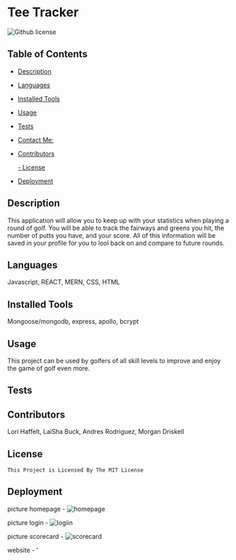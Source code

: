 # Tee Tracker
  ![Github license](https://img.shields.io/badge/license-MIT-blue.svg)
  ## Table of Contents
  - [Description](#description)
  - [Languages](#languages)
  - [Installed Tools](#installation)
  - [Usage](#usage)
  - [Tests](#test)
  - [Contact Me:](#contact)
  - [Contributors](#contributors)
  
    [- License](#license)
  - [Deployment](#deployment)

  ## Description
  This application will allow you to keep up with your statistics when playing a round of golf. You will be able to  track the fairways and greens you hit, the number of putts you have, and your score. All of this information will be saved in your profile for you to lool back on and compare to future rounds.
  ## Languages
  Javascript, REACT, MERN, CSS, HTML
  ## Installed Tools
  Mongoose/mongodb, express, apollo, bcrypt
  ## Usage
  This project can be used by golfers of all skill levels to improve and enjoy the game of golf even more.
  ## Tests
  
  ## Contributors
  Lori Haffelt, LaiSha Buck, Andres Rodriguez, Morgan Driskell
  ## License
    This Project is Licensed By The MIT License
  ## Deployment
  picture homepage - ![homepage](https://github.com/andyr-dev/Tee-Tracker/assets/124836497/07c8b8fb-73eb-406e-80f9-1e9bfdf8bcd6)
  
  picture login - ![logiin](https://github.com/andyr-dev/Tee-Tracker/assets/124836497/b08312ca-4a35-4d3b-aab3-dafda6f444fd)

  picture scorecard - ![scorecard](https://github.com/andyr-dev/Tee-Tracker/assets/124836497/747ef6cc-39b4-442f-aea7-3c766b693119)

  website - ' 
